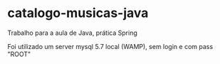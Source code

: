 # catalogo-musicas-java

Trabalho para a aula de Java, prática Spring

Foi utilizado um server mysql 5.7 local (WAMP), sem login e com pass "ROOT"
